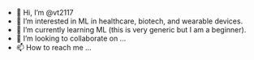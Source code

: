 - 👋 Hi, I’m @vt2117
- 👀 I’m interested in ML in healthcare, biotech, and wearable devices. 
- 🌱 I’m currently learning ML (this is very generic but I am a beginner).
- 💞️ I’m looking to collaborate on  ...
- 📫 How to reach me ...

<!---
vt2117/vt2117 is a ✨ special ✨ repository because its `README.md` (this file) appears on your GitHub profile.
You can click the Preview link to take a look at your changes.
--->
